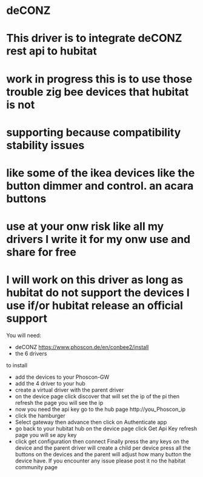 # deCONZ
# This driver is to integrate deCONZ rest api  to hubitat 
# work in progress this is to use those trouble zig bee devices that hubitat is not 
# supporting because compatibility stability issues 
# like some of the ikea devices like the button dimmer and control. an acara buttons
# use at your onw risk like all my drivers I write it for my onw use and share for free
# I will work on this driver as long as hubitat do not support the devices I use if/or hubitat release an official support

You will need:
- deCONZ https://www.phoscon.de/en/conbee2/install
- the 6 drivers

to install
- add the devices to your Phoscon-GW 
- add the 4 driver to your hub
- create a virtual driver with the parent driver
- on the device page click discover that will set the ip of the pi then refresh the page you will see the ip
- now you need the api key go to the hub page http://you_Phoscon_ip
- click the hamburger 
- Select gateway then advance then click on Authenticate app
- go back to your hubitat hub on the device page click Get Api Key refresh page you will se apy key 
- click get configuration then connect 
Finally press the any keys on the device and the parent driver will create a child per device press all the buttons on the devices 
and the parent will adjust how many button the device have. If you encounter any issue please post it no the habitat community page
